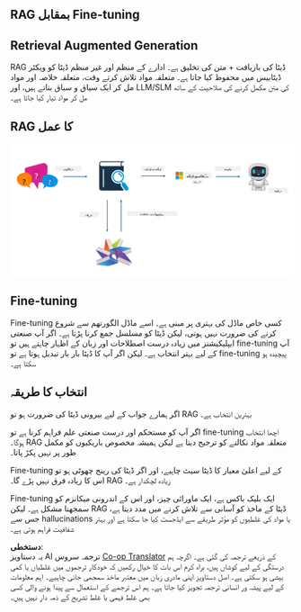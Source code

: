 <!--
CO_OP_TRANSLATOR_METADATA:
{
  "original_hash": "e4e010400c2918557b36bb932a14004c",
  "translation_date": "2025-05-07T13:32:57+00:00",
  "source_file": "md/03.FineTuning/FineTuning_vs_RAG.md",
  "language_code": "ur"
}
-->
## RAG بمقابل Fine-tuning

## Retrieval Augmented Generation

RAG ڈیٹا کی بازیافت + متن کی تخلیق ہے۔ ادارے کے منظم اور غیر منظم ڈیٹا کو ویکٹر ڈیٹابیس میں محفوظ کیا جاتا ہے۔ متعلقہ مواد تلاش کرتے وقت، متعلقہ خلاصہ اور مواد مل کر ایک سیاق و سباق بناتے ہیں، اور LLM/SLM کی متن مکمل کرنے کی صلاحیت کے ساتھ مل کر مواد تیار کیا جاتا ہے۔

## RAG کا عمل
![FinetuningvsRAG](../../../../translated_images/rag.2014adc59e6f6007bafac13e800a6cbc3e297fbb9903efe20a93129bd13987e9.ur.png)

## Fine-tuning
Fine-tuning کسی خاص ماڈل کی بہتری پر مبنی ہے۔ اسے ماڈل الگورتھم سے شروع کرنے کی ضرورت نہیں ہوتی، لیکن ڈیٹا کو مسلسل جمع کرنا پڑتا ہے۔ اگر آپ صنعتی ایپلیکیشنز میں زیادہ درست اصطلاحات اور زبان کے اظہار چاہتے ہیں تو fine-tuning آپ کے لیے بہتر انتخاب ہے۔ لیکن اگر آپ کا ڈیٹا بار بار تبدیل ہوتا ہے تو fine-tuning پیچیدہ ہو سکتا ہے۔

## انتخاب کا طریقہ
اگر ہمارے جواب کے لیے بیرونی ڈیٹا کی ضرورت ہو تو RAG بہترین انتخاب ہے۔

اگر آپ کو مستحکم اور درست صنعتی علم فراہم کرنا ہے تو fine-tuning اچھا انتخاب ہوگا۔ RAG متعلقہ مواد نکالنے کو ترجیح دیتا ہے لیکن ہمیشہ مخصوص باریکیوں کو مکمل طور پر نہیں پکڑ پاتا۔

Fine-tuning کے لیے اعلیٰ معیار کا ڈیٹا سیٹ چاہیے، اور اگر ڈیٹا کی رینج چھوٹی ہو تو اس کا زیادہ فرق نہیں پڑے گا۔ RAG زیادہ لچکدار ہے۔

Fine-tuning ایک بلیک باکس ہے، ایک ماورائی چیز، اور اس کے اندرونی میکانزم کو سمجھنا مشکل ہے۔ لیکن RAG ڈیٹا کے ماخذ کو آسانی سے تلاش کرنے میں مدد دیتا ہے، جس سے hallucinations یا مواد کی غلطیوں کو مؤثر طریقے سے ایڈجسٹ کیا جا سکتا ہے اور بہتر شفافیت فراہم ہوتی ہے۔

**دستخطی**:  
یہ دستاویز AI ترجمہ سروس [Co-op Translator](https://github.com/Azure/co-op-translator) کے ذریعے ترجمہ کی گئی ہے۔ اگرچہ ہم درستگی کے لیے کوشاں ہیں، براہ کرم اس بات کا خیال رکھیں کہ خودکار ترجموں میں غلطیاں یا کمی بیشی ہو سکتی ہے۔ اصل دستاویز اپنی مادری زبان میں معتبر ماخذ سمجھی جانی چاہیے۔ اہم معلومات کے لیے پیشہ ور انسانی ترجمہ تجویز کیا جاتا ہے۔ ہم اس ترجمے کے استعمال سے پیدا ہونے والی کسی بھی غلط فہمی یا غلط تشریح کے ذمہ دار نہیں ہیں۔